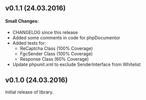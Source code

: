 ## v0.1.1 (24.03.2016)

#### Small Changes:
 * CHANGELOG since this release
 * Added some comments in code for phpDocumentor
 * Added tests for: 
     * ReCaptcha Class (100% Coverage)
     * FgcSender Class (100% Coverage)
     * Response Class (60% Coverage)
 * Update phpunit.xml to exclude SenderInterface from Whitelist


## v0.1.0 (24.03.2016)

Initial release of library.